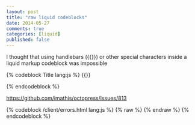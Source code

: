 ```yaml
---
layout: post
title: "raw liquid codeblocks"
date: 2014-05-27
comments: true
categories: [liquid]
published: false
---
```


I thought that using handlebars ({{}}) or other special characters inside a liquid markup codeblock was impossible

{% codeblock Title lang:js %}
{{}}
>>
>>
>>

{% endcodeblock %}

https://github.com/imathis/octopress/issues/813

{% codeblock /client/errors.html lang:js %}
{% raw %}
<template name="errors">
  <div class="errors">
    {{#each errors}}
      {{> error}}
    {{/each}}
  </div>
</template>

<template name="error">
  <div class="alert alert-error">
    <button type="button" class="close" data-dismiss="alert">&times;</button>
    {{message}}
  </div>
</template>
{% endraw %}
{% endcodeblock %}

<!--more-->
